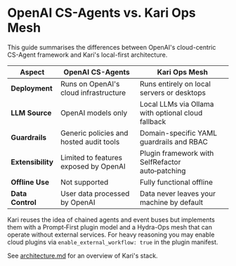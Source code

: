 # OpenAI CS-Agents vs. Kari Ops Mesh

This guide summarises the differences between OpenAI's cloud-centric CS-Agent framework and Kari's local-first architecture.

| Aspect | OpenAI CS-Agents | Kari Ops Mesh |
|-------|------------------|--------------|
| **Deployment** | Runs on OpenAI's cloud infrastructure | Runs entirely on local servers or desktops |
| **LLM Source** | OpenAI models only | Local LLMs via Ollama with optional cloud fallback |
| **Guardrails** | Generic policies and hosted audit tools | Domain-specific YAML guardrails and RBAC |
| **Extensibility** | Limited to features exposed by OpenAI | Plugin framework with SelfRefactor auto‑patching |
| **Offline Use** | Not supported | Fully functional offline |
| **Data Control** | User data processed by OpenAI | Data never leaves your machine by default |

Kari reuses the idea of chained agents and event buses but implements them with a Prompt‑First plugin model and a Hydra-Ops mesh that can operate without external services. For heavy reasoning you may enable cloud plugins via `enable_external_workflow: true` in the plugin manifest.

See [architecture.md](architecture.md) for an overview of Kari's stack.
